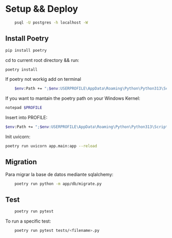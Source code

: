 # Setup && Deploy

```sh
    psql -U postgres -h localhost -W
```

## Install Poetry

```sh
pip install poetry
```

cd to current root directory && run:

```sh
poetry install
```

If poetry not workig add on terminal

```sh
    $env:Path += ";$env:USERPROFILE\AppData\Roaming\Python\Python313\Scripts"
```

If you want to mantain the poetry path on your Windows Kernel:

```sh
notepad $PROFILE
```

Insert into PROFILE:

```sh
$env:Path += ";$env:USERPROFILE\AppData\Roaming\Python\Python313\Scripts"
```

Init uvicorn:

```sh
poetry run uvicorn app.main:app --reload
```

## Migration

Para migrar la base de datos mediante sqlalchemy:

```sh
    poetry run python -m app/db/migrate.py
```

## Test

```sh
    poetry run pytest
```

To run a specific test:

```sh
    poetry run pytest tests/<filename>.py
```
